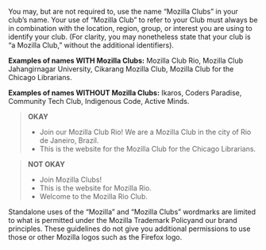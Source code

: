 You may, but are not required to, use the name “Mozilla Clubs” in your club’s name. Your use of “Mozilla Club” to refer to your Club must always be in combination with the location, region, group, or interest you are using to identify your club. (For clarity, you may nonetheless state that your club is “a Mozilla Club,” without the additional identifiers).

**Examples of names WITH Mozilla Clubs:** Mozilla Club Rio, Mozilla Club Jahangirnagar University, Cikarang Mozilla Club, Mozilla Club for the Chicago Librarians.
 
**Examples of names WITHOUT Mozilla Clubs:** Ikaros, Coders Paradise, Community Tech Club, Indigenous Code, Active Minds.

>**OKAY**
>- Join our Mozilla Club Rio! We are a Mozilla Club in the city of Rio de Janeiro, Brazil.
>- This is the website for the Mozilla Club for the Chicago Librarians.
 
>**NOT OKAY**
>- Join Mozilla Clubs!
>- This is the website for Mozilla Rio.
>- Welcome to the Mozilla Rio Club.

Standalone uses of the “Mozilla” and “Mozilla Clubs” wordmarks are limited to what is permitted under the Mozilla Trademark Policyand our brand principles. These guidelines do not give you additional permissions to use those or other Mozilla logos such as the Firefox logo.
